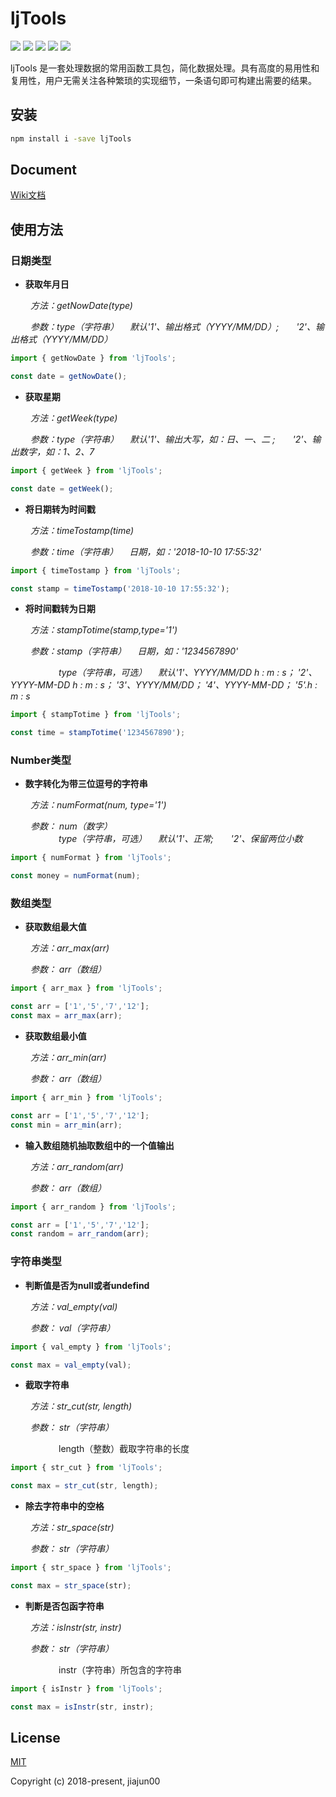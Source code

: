 # ljTools
![](https://img.shields.io/badge/ljTools-1.0.0-green.svg)
![](https://img.shields.io/travis/antvis/g2.svg)
![](https://img.shields.io/badge/language-javascript-red.svg)
![](https://img.shields.io/badge/license-MIT-000000.svg)
![](https://img.shields.io/badge/ECMAScipt-6-orange.svg)

ljTools 是一套处理数据的常用函数工具包，简化数据处理。具有高度的易用性和复用性，用户无需关注各种繁琐的实现细节，一条语句即可构建出需要的结果。

## 安装
```bash
npm install i -save ljTools
```

## Document
[Wiki文档](https://github.com/jiajun00/ljTools/wiki)

## 使用方法

### 日期类型
* **获取年月日**

&emsp;&emsp; _方法：getNowDate(type)_

&emsp;&emsp; _参数：type（字符串） &emsp;默认'1'、输出格式（YYYY/MM/DD）;&emsp;&emsp;'2'、输出格式（YYYY/MM/DD）_
```javascript
import { getNowDate } from 'ljTools';

const date = getNowDate();
```
* **获取星期**

&emsp;&emsp; _方法：getWeek(type)_

&emsp;&emsp; _参数：type（字符串） &emsp;默认'1'、输出大写，如：日、一、二 ;&emsp;&emsp;'2'、输出数字，如：1、2、7_
```javascript
import { getWeek } from 'ljTools';

const date = getWeek();
```

* **将日期转为时间戳**

&emsp;&emsp; _方法：timeTostamp(time)_

&emsp;&emsp; _参数：time（字符串） &emsp;日期，如：'2018-10-10 17:55:32'_
```javascript
import { timeTostamp } from 'ljTools';

const stamp = timeTostamp('2018-10-10 17:55:32');
```

* **将时间戳转为日期**

&emsp;&emsp; _方法：stampTotime(stamp,type='1')_

&emsp;&emsp; _参数：stamp（字符串） &emsp;日期，如：'1234567890'_

&emsp;&emsp;&emsp;&emsp;&emsp;&ensp;_type（字符串，可选） &emsp;默认'1'、YYYY/MM/DD h : m : s； '2'、YYYY-MM-DD h : m : s； '3'、YYYY/MM/DD； '4'、YYYY-MM-DD； '5'.h : m : s_
```javascript
import { stampTotime } from 'ljTools';

const time = stampTotime('1234567890');
```
### Number类型
* **数字转化为带三位逗号的字符串**

&emsp;&emsp; _方法：numFormat(num, type='1')_

&emsp;&emsp; _参数： num（数字）   
&emsp;&emsp;&emsp;&emsp;&emsp;&ensp;type（字符串，可选） &emsp;默认'1'、正常;&emsp;&emsp;'2'、保留两位小数_
```javascript
import { numFormat } from 'ljTools';

const money = numFormat(num);
```
### 数组类型
* **获取数组最大值**

&emsp;&emsp; _方法：arr_max(arr)_

&emsp;&emsp; _参数： arr（数组）_
```javascript
import { arr_max } from 'ljTools';

const arr = ['1','5','7','12'];
const max = arr_max(arr);
```
* **获取数组最小值**

&emsp;&emsp; _方法：arr_min(arr)_

&emsp;&emsp; _参数： arr（数组）_
```javascript
import { arr_min } from 'ljTools';

const arr = ['1','5','7','12'];
const min = arr_min(arr);
```
* **输入数组随机抽取数组中的一个值输出**

&emsp;&emsp; _方法：arr_random(arr)_

&emsp;&emsp; _参数： arr（数组）_
```javascript
import { arr_random } from 'ljTools';

const arr = ['1','5','7','12'];
const random = arr_random(arr);
```

### 字符串类型
* **判断值是否为null或者undefind**

&emsp;&emsp; _方法：val_empty(val)_

&emsp;&emsp; _参数： val（字符串）_
```javascript
import { val_empty } from 'ljTools';

const max = val_empty(val);
```
* **截取字符串**

&emsp;&emsp; _方法：str_cut(str, length)_

&emsp;&emsp; _参数： str（字符串）_

&emsp;&emsp;&emsp;&emsp;&emsp;&ensp;length（整数）截取字符串的长度
```javascript
import { str_cut } from 'ljTools';

const max = str_cut(str, length);
```
* **除去字符串中的空格**

&emsp;&emsp; _方法：str_space(str)_

&emsp;&emsp; _参数： str（字符串）_

```javascript
import { str_space } from 'ljTools';

const max = str_space(str);
```
* **判断是否包函字符串**

&emsp;&emsp; _方法：isInstr(str, instr)_

&emsp;&emsp; _参数： str（字符串）_

&emsp;&emsp;&emsp;&emsp;&emsp;&ensp;instr（字符串）所包含的字符串

```javascript
import { isInstr } from 'ljTools';

const max = isInstr(str, instr);
```
## License
   [MIT](http://opensource.org/licenses/MIT)
   
   Copyright (c) 2018-present, jiajun00